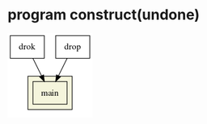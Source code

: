   
  
# program construct(undone)
  

![](assets/91e3f7d40e58c74d633591b81ecd258a0.png?0.7962965343040231)  
  